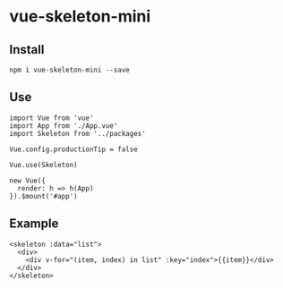 # vue-skeleton-mini

## Install
```
npm i vue-skeleton-mini --save
```

## Use
```
import Vue from 'vue'
import App from './App.vue'
import Skeleton from '../packages'

Vue.config.productionTip = false

Vue.use(Skeleton)

new Vue({
  render: h => h(App)
}).$mount('#app')
```

## Example
```
<skeleton :data="list">
  <div>
    <div v-for="(item, index) in list" :key="index">{{item}}</div>
  </div>
</skeleton>
```